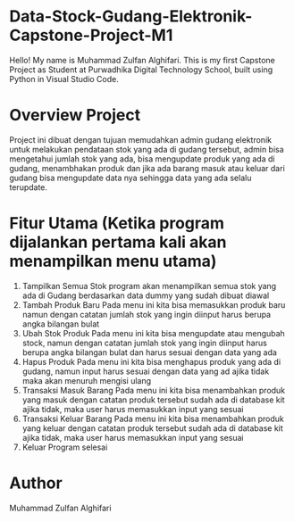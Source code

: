 # Data-Stock-Gudang-Elektronik-Capstone-Project-M1
Hello! My name is Muhammad Zulfan Alghifari.  This is my first Capstone Project as Student at Purwadhika Digital Technology School, built using Python in Visual Studio Code.



# Overview Project 
Project ini dibuat dengan tujuan memudahkan admin gudang elektronik untuk melakukan pendataan stok yang ada di gudang tersebut, admin bisa mengetahui jumlah stok yang ada, bisa mengupdate produk yang ada di gudang, menambhakan produk dan jika ada barang masuk atau keluar dari gudang bisa mengupdate data nya sehingga data yang ada selalu terupdate. 
# Fitur Utama (Ketika program dijalankan pertama kali akan menampilkan menu utama)
1. Tampilkan Semua Stok
   program akan menampilkan semua stok yang ada di Gudang berdasarkan data dummy yang sudah dibuat diawal
2. Tambah Produk Baru
   Pada menu ini kita bisa memasukkan produk baru namun dengan catatan jumlah stok yang ingin diinput harus berupa angka bilangan bulat 
3. Ubah Stok Produk
   Pada menu ini kita bisa mengupdate atau mengubah stock, namun dengan catatan jumlah stok yang ingin diinput harus berupa angka bilangan bulat dan harus sesuai dengan data yang ada
4. Hapus Produk
   Pada menu ini kita bisa menghapus produk yang ada di gudang, namun input harus sesuai dengan data yang ad ajika tidak maka akan menuruh mengisi ulang 
5. Transaksi Masuk Barang
    Pada menu ini kita bisa menambahkan produk yang masuk dengan catatan produk tersebut sudah ada di database kit ajika tidak, maka user harus memasukkan input yang sesuai
6. Transaksi Keluar Barang
    Pada menu ini kita bisa menambahkan produk yang keluar dengan catatan produk tersebut sudah ada di database kit ajika tidak, maka user harus memasukkan input yang sesuai
7. Keluar
    Program selesai 

# Author 
Muhammad Zulfan Alghifari 
